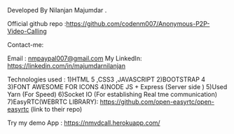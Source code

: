 Developed By Nilanjan Majumdar .

Official github repo :https://github.com/codenm007/Anonymous-P2P-Video-Calling

Contact-me: 

Email : nmpaypal007@gmail.com 
My LinkedIn: https://linkedin.com/in/majumdarnilanjan

Technologies used : 1)HTML 5 ,CSS3 ,JAVASCRIPT 
                    2)BOOTSTRAP 4 
                    3)FONT AWESOME FOR ICONS
                    4)NODE JS + Express (Server side )
		    5)Used Yarn (For Speed)
                    6)Socket IO (For establishing Real tme communication)
                    7)EasyRTC(WEBRTC LIBRARY): https://github.com/open-easyrtc/open-easyrtc (link to their repo)

Try my demo App : https://nmvdcall.herokuapp.com/ 